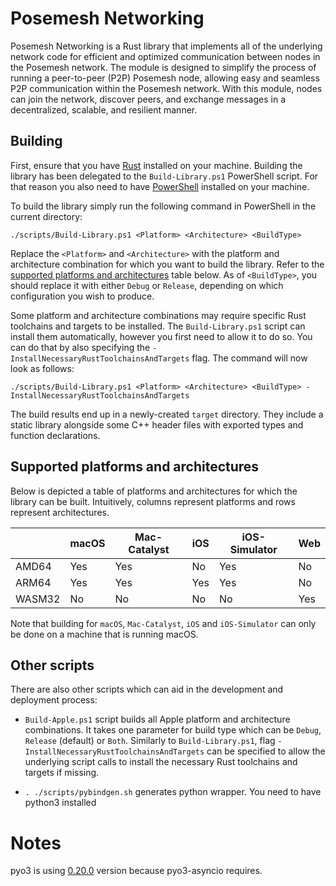 # Posemesh Networking

Posemesh Networking is a Rust library that implements all of the underlying network code for efficient and optimized communication between nodes in the Posemesh network. The module is designed to simplify the process of running a peer-to-peer (P2P) Posemesh node, allowing easy and seamless P2P communication within the Posemesh network. With this module, nodes can join the network, discover peers, and exchange messages in a decentralized, scalable, and resilient manner.

## Building

First, ensure that you have [Rust](https://www.rust-lang.org/tools/install) installed on your machine. Building the library has been delegated to the `Build-Library.ps1` PowerShell script. For that reason you also need to have [PowerShell](https://learn.microsoft.com/en-us/powershell/scripting/install/installing-powershell) installed on your machine.

To build the library simply run the following command in PowerShell in the current directory:

```
./scripts/Build-Library.ps1 <Platform> <Architecture> <BuildType>
```

Replace the `<Platform>` and `<Architecture>` with the platform and architecture combination for which you want to build the library. Refer to the [supported platforms and architectures](#supported-platforms-and-architectures) table below. As of `<BuildType>`, you should replace it with either `Debug` or `Release`, depending on which configuration you wish to produce.

Some platform and architecture combinations may require specific Rust toolchains and targets to be installed. The `Build-Library.ps1` script can install them automatically, however you first need to allow it to do so. You can do that by also specifying the `-InstallNecessaryRustToolchainsAndTargets` flag. The command will now look as follows:

```
./scripts/Build-Library.ps1 <Platform> <Architecture> <BuildType> -InstallNecessaryRustToolchainsAndTargets
```

The build results end up in a newly-created `target` directory. They include a static library alongside some C++ header files with exported types and function declarations.

## Supported platforms and architectures

Below is depicted a table of platforms and architectures for which the library can be built. Intuitively, columns represent platforms and rows represent architectures.

|        | macOS | Mac-Catalyst | iOS | iOS-Simulator | Web |
|--------|-------|--------------|-----|---------------|-----|
| AMD64  | Yes   | Yes          | No  | Yes           | No  |
| ARM64  | Yes   | Yes          | Yes | Yes           | No  |
| WASM32 | No    | No           | No  | No            | Yes |

Note that building for `macOS`, `Mac-Catalyst`, `iOS` and `iOS-Simulator` can only be done on a machine that is running macOS.

## Other scripts

There are also other scripts which can aid in the development and deployment process:

- `Build-Apple.ps1` script builds all Apple platform and architecture combinations. It takes one parameter for build type which can be `Debug`, `Release` (default) or `Both`. Similarly to `Build-Library.ps1`, flag `-InstallNecessaryRustToolchainsAndTargets` can be specified to allow the underlying script calls to install the necessary Rust toolchains and targets if missing.

- `. ./scripts/pybindgen.sh` generates python wrapper. You need to have python3 installed

# Notes

pyo3 is using [0.20.0](https://pyo3.rs/v0.20.0/) version because pyo3-asyncio requires.
